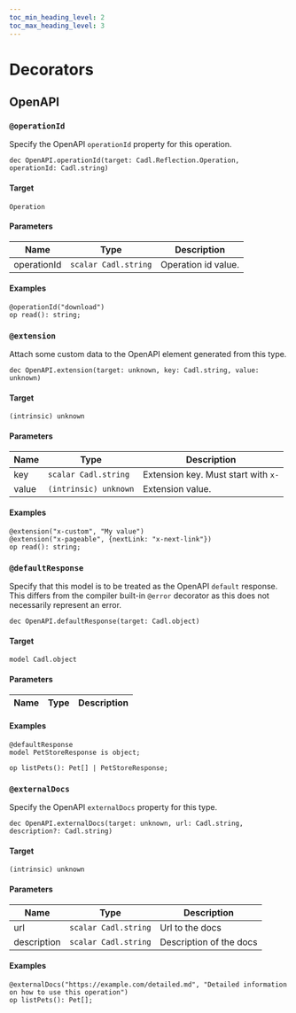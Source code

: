 ```yaml
---
toc_min_heading_level: 2
toc_max_heading_level: 3
---
```


# Decorators

## OpenAPI

### `@operationId`

Specify the OpenAPI `operationId` property for this operation.

```cadl
dec OpenAPI.operationId(target: Cadl.Reflection.Operation, operationId: Cadl.string)
```

#### Target

`Operation`

#### Parameters

| Name        | Type                 | Description         |
| ----------- | -------------------- | ------------------- |
| operationId | `scalar Cadl.string` | Operation id value. |

#### Examples

```cadl
@operationId("download")
op read(): string;
```

### `@extension`

Attach some custom data to the OpenAPI element generated from this type.

```cadl
dec OpenAPI.extension(target: unknown, key: Cadl.string, value: unknown)
```

#### Target

`(intrinsic) unknown`

#### Parameters

| Name  | Type                  | Description                         |
| ----- | --------------------- | ----------------------------------- |
| key   | `scalar Cadl.string`  | Extension key. Must start with `x-` |
| value | `(intrinsic) unknown` | Extension value.                    |

#### Examples

```cadl
@extension("x-custom", "My value")
@extension("x-pageable", {nextLink: "x-next-link"})
op read(): string;
```

### `@defaultResponse`

Specify that this model is to be treated as the OpenAPI `default` response.
This differs from the compiler built-in `@error` decorator as this does not necessarily represent an error.

```cadl
dec OpenAPI.defaultResponse(target: Cadl.object)
```

#### Target

`model Cadl.object`

#### Parameters

| Name | Type | Description |
| ---- | ---- | ----------- |

#### Examples

```cadl
@defaultResponse
model PetStoreResponse is object;

op listPets(): Pet[] | PetStoreResponse;
```

### `@externalDocs`

Specify the OpenAPI `externalDocs` property for this type.

```cadl
dec OpenAPI.externalDocs(target: unknown, url: Cadl.string, description?: Cadl.string)
```

#### Target

`(intrinsic) unknown`

#### Parameters

| Name        | Type                 | Description             |
| ----------- | -------------------- | ----------------------- |
| url         | `scalar Cadl.string` | Url to the docs         |
| description | `scalar Cadl.string` | Description of the docs |

#### Examples

```cadl
@externalDocs("https://example.com/detailed.md", "Detailed information on how to use this operation")
op listPets(): Pet[];
```
